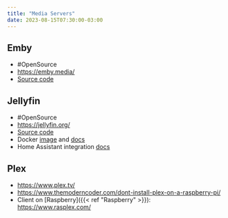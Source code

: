 ```yaml
---
title: "Media Servers"
date: 2023-08-15T07:30:00-03:00
---
```

## Emby
- #OpenSource 
- https://emby.media/
- [Source code](https://github.com/MediaBrowser/Emby)
## Jellyfin
- #OpenSource 
- https://jellyfin.org/
- [Source code](https://github.com/jellyfin/jellyfin)
- Docker [image](https://hub.docker.com/r/jellyfin/jellyfin) and [docs](https://jellyfin.org/docs/general/installation/container/)
- Home Assistant integration [docs](https://www.home-assistant.io/integrations/jellyfin)
## Plex
- https://www.plex.tv/
- https://www.themoderncoder.com/dont-install-plex-on-a-raspberry-pi/
- Client on [Raspberry]({{< ref "Raspberry" >}}): https://www.rasplex.com/

